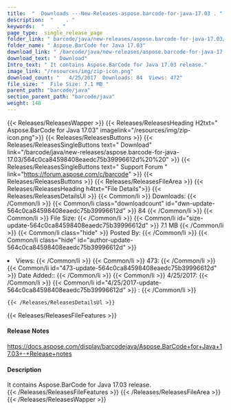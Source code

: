 ```yaml
---
title:  "  Downloads ---New-Releases-aspose.barcode-for-java-17.03 . " 
description:  "    . " 
keywords:  "    . " 
page_type:  single_release_page
folder_link: " barcode/java/new-releases/aspose.barcode-for-java-17.03/"
folder_name: " Aspose.BarCode for Java 17.03"
download_link: " /barcode/java/new-releases/aspose.barcode-for-java-17.03/564c0ca84598408eaedc75b39996612d"
download_text: " Download"
Intro_text: " It contains Aspose.BarCode for Java 17.03 release."
image_link: "/resources/img/zip-icon.png"
download_count: "   4/25/2017  Downloads: 84  Views: 472"
file_size: "  File Size: 7.1 MB "
parent_path: "barcode/java"
section_parent_path: "barcode/java"
weight: 148
---
```


{{< Releases/ReleasesWapper >}}
  {{< Releases/ReleasesHeading H2txt=" Aspose.BarCode for Java 17.03" imagelink="/resources/img/zip-icon.png">}}
  {{< Releases/ReleasesButtons >}}
    {{< Releases/ReleasesSingleButtons text=" Download" link="/barcode/java/new-releases/aspose.barcode-for-java-17.03/564c0ca84598408eaedc75b39996612d%20%20" >}}
    {{< Releases/ReleasesSingleButtons text=" Support Forum " link="https://forum.aspose.com/c/barcode" >}}
  {{< Releases/ReleasesButtons >}}
  {{< Releases/ReleasesFileArea >}}
    {{< Releases/ReleasesHeading h4txt="File Details">}}
    {{< Releases/ReleasesDetailsUl >}}
            {{< Common/li  >}} Downloads: {{< /Common/li >}} 
      {{< Common/li class="downloadcount" id="dwn-update-564c0ca84598408eaedc75b39996612d" >}} 84 {{< /Common/li >}} 
      {{< Common/li  >}} File Size: {{< /Common/li >}} 
      {{< Common/li id="size-update-564c0ca84598408eaedc75b39996612d" >}} 7.1 MB {{< /Common/li >}} 
      {{< Common/li  class="hide" >}} Posted By: {{< /Common/li >}} 
      {{< Common/li class="hide" id="author-update-564c0ca84598408eaedc75b39996612d" >}} <li>Views: {{< /Common/li >}} 
      {{< Common/li  >}} 473: {{< /Common/li >}} 
      {{< Common/li id="473-update-564c0ca84598408eaedc75b39996612d" >}} Date Added:: {{< /Common/li >}} 
      {{< Common/li  >}} 4/25/2017: {{< /Common/li >}} 
      {{< Common/li id="4/25/2017-update-564c0ca84598408eaedc75b39996612d" >}} : {{< /Common/li >}} 

    {{< /Releases/ReleasesDetailsUl >}}

  {{< Releases/ReleasesFileFeatures >}}
      <h4>Release Notes</h4><div><a href="https://docs.aspose.com/display/barcodejava/Aspose.BarCode+for+Java+17.03+-+Release+notes">https://docs.aspose.com/display/barcodejava/Aspose.BarCode+for+Java+17.03+-+Release+notes</a></div><h4>Description</h4><div class="HTMLDescription">It contains Aspose.BarCode for Java 17.03 release.</div>
  {{< /Releases/ReleasesFileFeatures >}}
 {{< /Releases/ReleasesFileArea >}}
{{< /Releases/ReleasesWapper >}}


